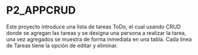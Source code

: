 # P2_APPCRUD
Este proyecto introduce una lista de tareas  ToDo, el cual usando CRUD donde se agregan las tareas y se designa una persona a realizar la tarea, una vez agregados se muestra de forma inmediata en una tabla. Cada línea de Tareas tiene la opción de editar y eliminar.
